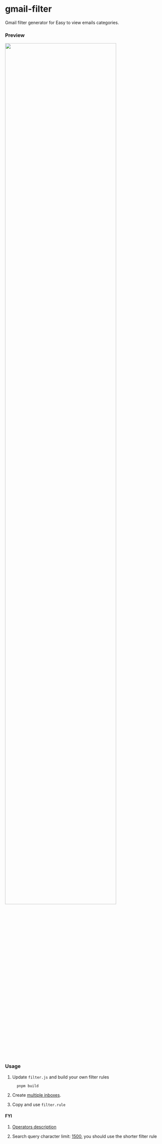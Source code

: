 # gmail-filter

Gmail filter generator for Easy to view emails categories.

### Preview

<img src='https://cdn.jsdelivr.net/gh/fz6m/Private-picgo@moe-2021/img/20220531051617.png' width='85%' />

### Usage

1. Update `filter.js` and build your own filter rules

   ```bash
     pnpm build
   ```

2. Create [multiple inboxes](https://support.google.com/mail/answer/9694882?hl=en).

3. Copy and use `filter.rule`

#### FYI

1. [Operators description](https://support.google.com/mail/answer/7190?hl=en)

2. Search query character limit: [1500](https://webapps.stackexchange.com/questions/2775/is-there-a-limit-to-how-many-items-a-filter-can-search-for-in-gmail), you should use the shorter filter rule
